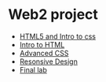 # Web2 project
<ul>
<li><a href="html5_intro_css/index.html" target="_blank">HTML5 and Intro to css</a></li>
<li> <a href="intro_to_html" target="_blank"> Intro to HTML</a></li>
<li> <a href="adv_css/index.html" target="_blank">Advanced CSS</a></li>
<li> <a href="responsive/index.html" target="_blank">Resonsive Design</a></li>
<li> <a href="Final" target="_blank">Final lab</a></li>
</ul>

